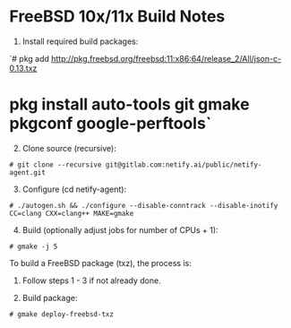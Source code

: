 # FreeBSD 10x/11x Build Notes

1. Install required build packages:

  `# pkg add http://pkg.freebsd.org/freebsd:11:x86:64/release_2/All/json-c-0.13.txz
   # pkg install auto-tools git gmake pkgconf google-perftools`

2. Clone source (recursive):

  `# git clone --recursive git@gitlab.com:netify.ai/public/netify-agent.git`

3. Configure (cd netify-agent):

  `# ./autogen.sh && ./configure --disable-conntrack --disable-inotify CC=clang CXX=clang++ MAKE=gmake`

4. Build (optionally adjust jobs for number of CPUs + 1):

  `# gmake -j 5`

To build a FreeBSD package (txz), the process is:

1. Follow steps 1 - 3 if not already done.

2. Build package:

  `# gmake deploy-freebsd-txz`
